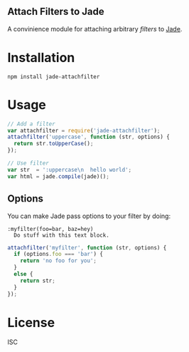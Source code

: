 Attach Filters to Jade
----------------------

A convinience module for attaching arbitrary _filters_ to
[Jade](https://github.com/visionmedia/jade).

# Installation

`npm install jade-attachfilter`

# Usage

```js
// Add a filter
var attachfilter = require('jade-attachfilter');
attachfilter('uppercase', function (str, options) {
  return str.toUpperCase();
});

// Use filter
var str  = ':uppercase\n  hello world';
var html = jade.compile(jade)();
```

## Options

You can make Jade pass options to your filter by doing:

```jade
:myfilter(foo=bar, baz=hey)
  Do stuff with this text block.
```

```js
attachfilter('myfilter', function (str, options) {
  if (options.foo === 'bar') {
    return 'no foo for you';
  }
  else {
    return str;
  }
});
```

# License

ISC

